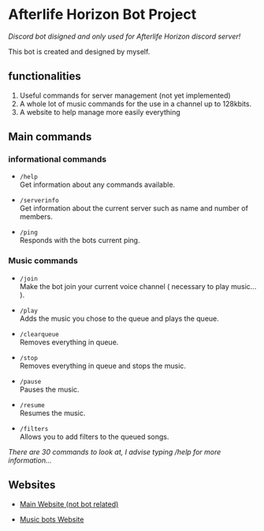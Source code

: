 # Afterlife Horizon Bot Project

_Discord bot disigned and only used for Afterlife Horizon discord server!_

This bot is created and designed by myself.

## functionalities

1. Useful commands for server management (not yet implemented)
2. A whole lot of music commands for the use in a channel up to 128kbits.
3. A website to help manage more easily everything

## Main commands

### informational commands

-   `/help`  
    Get information about any commands available.

-   `/serverinfo`  
    Get information about the current server such as name and number of members.

-   `/ping`  
    Responds with the bots current ping.

### Music commands

-   `/join`  
    Make the bot join your current voice channel ( necessary to play music... ).

-   `/play`  
    Adds the music you chose to the queue and plays the queue.

-   `/clearqueue`  
    Removes everything in queue.

-   `/stop`  
    Removes everything in queue and stops the music.

-   `/pause`  
    Pauses the music.

-   `/resume`  
    Resumes the music.

-   `/filters`  
    Allows you to add filters to the queued songs.

_There are 30 commands to look at, I advise typing /help for more information..._

## Websites

-   [Main Website (not bot related)](https://afterlifehorizon.net)

-   [Music bots Website](https://music.afterlifehorizon.net)
